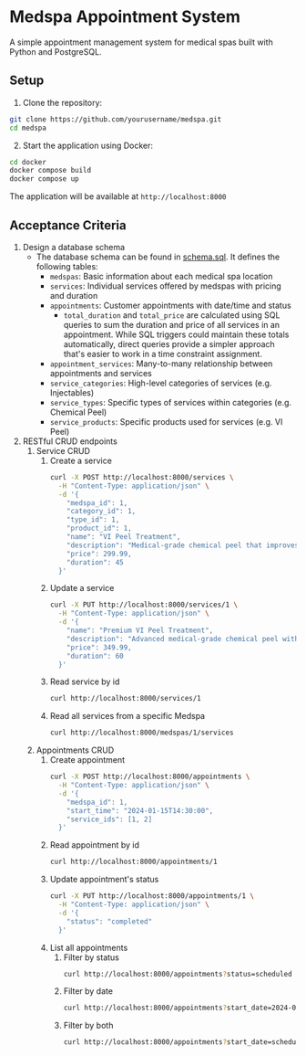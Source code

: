 # Medspa Appointment System

A simple appointment management system for medical spas built with Python and PostgreSQL.

## Setup

1. Clone the repository:
```bash
git clone https://github.com/yourusername/medspa.git
cd medspa
```

2. Start the application using Docker:
```bash
cd docker
docker compose build
docker compose up
```

The application will be available at `http://localhost:8000`

## Acceptance Criteria

1. Design a database schema
   - The database schema can be found in [schema.sql](db/schema.sql). It defines the following tables:
      - `medspas`: Basic information about each medical spa location
      - `services`: Individual services offered by medspas with pricing and duration
      - `appointments`: Customer appointments with date/time and status
         - `total_duration` and `total_price` are calculated using SQL queries to sum the duration and price of all services in an appointment. While SQL triggers could maintain these totals automatically, direct queries provide a simpler approach that's easier to work in a time constraint assignment.
      - `appointment_services`: Many-to-many relationship between appointments and services
      - `service_categories`: High-level categories of services (e.g. Injectables)
      - `service_types`: Specific types of services within categories (e.g. Chemical Peel)
      - `service_products`: Specific products used for services (e.g. VI Peel)
1. RESTful CRUD endpoints
   1. Service CRUD
      1. Create a service
         ```bash
         curl -X POST http://localhost:8000/services \
           -H "Content-Type: application/json" \
           -d '{
             "medspa_id": 1,
             "category_id": 1,
             "type_id": 1,
             "product_id": 1,
             "name": "VI Peel Treatment", 
             "description": "Medical-grade chemical peel that improves skin tone and texture",
             "price": 299.99,
             "duration": 45
           }'
         ```
      1. Update a service
         ```bash
         curl -X PUT http://localhost:8000/services/1 \
           -H "Content-Type: application/json" \
           -d '{
             "name": "Premium VI Peel Treatment",
             "description": "Advanced medical-grade chemical peel with enhanced formulation", 
             "price": 349.99,
             "duration": 60
           }'
         ```
      1. Read service by id
         ```bash
         curl http://localhost:8000/services/1
         ```
      1. Read all services from a specific Medspa
         ```bash
         curl http://localhost:8000/medspas/1/services
         ```
   1. Appointments CRUD
      1. Create appointment
         ```bash
         curl -X POST http://localhost:8000/appointments \
           -H "Content-Type: application/json" \
           -d '{
             "medspa_id": 1,
             "start_time": "2024-01-15T14:30:00",
             "service_ids": [1, 2]
           }'
         ```
      1. Read appointment by id
         ```bash
         curl http://localhost:8000/appointments/1
         ```
      1. Update appointment's status
         ```bash
         curl -X PUT http://localhost:8000/appointments/1 \
           -H "Content-Type: application/json" \
           -d '{
             "status": "completed"
           }'
         ```
      1. List all appointments
         1. Filter by status
            ```bash
            curl http://localhost:8000/appointments?status=scheduled
            ```
         1. Filter by date
            ```bash
            curl http://localhost:8000/appointments?start_date=2024-01-15
            ```
         1. Filter by both
            ```bash
            curl http://localhost:8000/appointments?start_date=scheduled&date=2024-01-15
            ```
